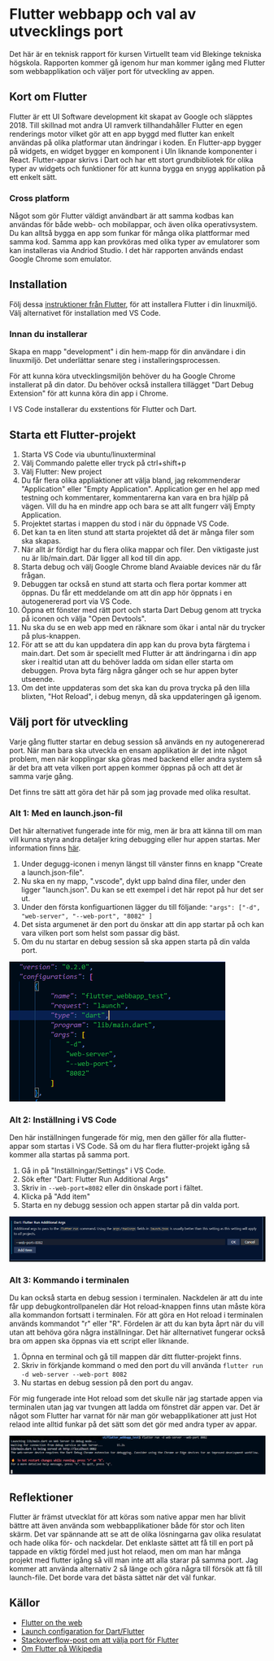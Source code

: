 # Flutter webbapp och val av utvecklings port

Det här är en teknisk rapport för kursen Virtuellt team vid Blekinge tekniska högskola. 
Rapporten kommer gå igenom hur man kommer igång med Flutter som webbapplikation och väljer port för utveckling av appen.

## Kort om Flutter

Flutter är ett UI Software development kit skapat av Google och släpptes 2018. Till skillnad mot andra UI ramverk 
tillhandahåller Flutter en egen renderings motor vilket gör att en app byggd med flutter kan enkelt användas på 
olika platformar utan ändringar i koden. En Flutter-app bygger på widgets, en widget bygger en komponent i UIn 
liknande komponenter i React.
Flutter-appar skrivs i Dart och har ett stort grundbibliotek för olika typer av widgets och funktioner för att kunna
bygga en snygg applikation på ett enkelt sätt.

### Cross platform

Något som gör Flutter väldigt användbart är att samma kodbas kan användas för både webb- och mobilappar, och även olika operativsystem. Du kan alltså bygga en app som funkar för många olika plattformar med samma kod. Samma app kan provköras med olika typer av emulatorer som kan installeras via Andriod Studio. I det här rapporten används endast Google Chrome som emulator.

## Installation

Följ dessa [instruktioner från Flutter](https://docs.flutter.dev/get-started/install/linux/web), för att installera Flutter i din linuxmiljö. Välj alternativet för installation med VS Code.

### Innan du installerar

Skapa en mapp "development" i din hem-mapp för din användare i din linuxmiljö. Det underlättar senare steg i installeringsprocessen.

För att kunna köra utvecklingsmiljön behöver du ha Google Chrome installerat på din dator. Du behöver också installera tillägget "Dart Debug Extension" för att kunna köra din app i Chrome.

I VS Code installerar du exstentions för Flutter och Dart. 

## Starta ett Flutter-projekt

1. Starta VS Code via ubuntu/linuxterminal
2. Välj Commando palette eller tryck på ctrl+shift+p
3. Välj Flutter: New project
4. Du får flera olika appliaktioner att välja bland, jag rekommenderar "Application" eller "Empty Application". Application ger en hel app med testning och kommentarer, kommentarerna kan vara en bra hjälp på vägen. Vill du ha en mindre app och bara se att allt fungerr välj Empty Application.
5. Projektet startas i mappen du stod i när du öppnade VS Code.
6. Det kan ta en liten stund att starta projektet då det är många filer som ska skapas.
7. När allt är fördigt har du flera olika mappar och filer. Den viktigaste just nu är lib/main.dart. Där ligger all kod till din app.
8. Starta debug och välj Google Chrome bland Avaiable devices när du får frågan.
9. Debuggen tar också en stund att starta och flera portar kommer att öppnas. Du får ett meddelande om att din app hör öppnats i en autogenererad port via VS Code.
10. Öppna  ett fönster med rätt port och starta Dart Debug genom att trycka på iconen och välja "Open Devtools".
11. Nu ska du se en web app med en räknare som ökar i antal när du trycker på plus-knappen.
12. För att se att du kan uppdatera din app kan du prova byta färgtema i main.dart. Det som är speciellt med Flutter är att ändringarna i din app sker i realtid utan att du behöver ladda om sidan eller starta om debuggen. Prova byta färg några gånger och se hur appen byter utseende. 
13. Om det inte uppdateras som det ska kan du prova trycka på den lilla blixten, "Hot Reload", i debug menyn, då ska uppdateringen gå igenom.

## Välj port för utveckling

Varje gång flutter startar en debug session så används en ny autogenererad port. När man bara ska utveckla en ensam applikation är det inte något problem, men när kopplingar ska göras med backend eller andra system så är det bra att veta vilken port appen kommer öppnas på och att det är samma varje gång.

Det finns tre sätt att göra det här på som jag provade med olika resultat.

### Alt 1: Med en launch.json-fil

Det här alternativet fungerade inte för mig, men är bra att känna till om man vill kunna styra andra detaljer kring debugging eller hur appen startas. Mer information finns [här](https://dartcode.org/docs/launch-configuration/).

1. Under degugg-iconen i menyn längst till vänster finns en knapp "Create a launch.json-file".
2. Nu ska en ny mapp, ".vscode", dykt upp balnd dina filer, under den ligger "launch.json". Du kan se ett exempel i det här repot på hur det ser ut.
3. Under den första konfiguartionen lägger du till följande:
`"args": ["-d", "web-server", "--web-port", "8082" ]`
4. Det sista argumenet är den port du önskar att din app startar på och kan vara vilken port som helst som passar dig bäst.
5. Om du nu startar en debug session så ska appen starta på din valda port.

![launchfilens utseende](/assets/launch-file.png)

### Alt 2: Inställning i VS Code

Den här inställningen fungerade för mig, men den gäller för alla flutter-appar som startas i VS Code. Så om du har flera flutter-projekt igång så kommer alla startas på samma port.

1. Gå in på "Inställningar/Settings" i VS Code.
2. Sök efter "Dart: Flutter Run Additional Args"
3. Skriv in `--web-port=8082` eller din önskade port i fältet.
4. Klicka på "Add item"
5. Starta en ny debugg session och appen startar på din valda port.
 
 ![Add item vyn](/assets/add-item.png)

 ### Alt 3: Kommando i terminalen

Du kan också starta en debug session i terminalen. Nackdelen är att du inte får upp debugkontrollpanelen där Hot reload-knappen finns utan måste köra alla kommandon fortsatt i terminalen. För att göra en Hot reload i terminalen används kommandot "r" eller "R". Fördelen är att du kan byta åprt när du vill utan att behöva göra några inställningar. Det här allternativet fungerar också bra om appen ska öppnas via ett script eller liknande. 

1. Öpnna en terminal och gå till mappen där ditt flutter-projekt finns. 
2. Skriv in förkjande kommand o med den port du vill använda 
`flutter run -d web-server --web-port 8082`
3. Nu startas en debug session på den port du angav.

För mig fungerade inte Hot reload som det skulle när jag startade appen via terminalen utan jag var tvungen att ladda om fönstret där appen var. Det är något som Flutter har varnat för när man gör webapplikationer att just Hot relaod inte alltid funkar på det sätt som det gör med andra typer av appar.

 ![Utskrift i terminalen](/assets/terminal.png)

## Reflektioner

Flutter är främst utvecklat för att köras som native appar men har blivit bättre att även använda som webbapplikationer både för stor och liten skärm. Det var spännande att se att de olika lösningarna gav olika resulatat och hade olika för- och nackdelar. Det enklaste sättet att få till en port på tappade en viktig fördel med just hot relaod, men om man har många projekt med flutter igång så vill man inte att alla starar på samma port. Jag kommer att använda alternativ 2 så länge och göra några till försök att få till launch-file. Det borde vara det bästa sättet när det väl funkar. 


## Källor

- [Flutter on the web](https://flutter.dev/multi-platform/web)
- [Launch configaration for Dart/Flutter](https://dartcode.org/docs/launch-configuration/)
- [Stackoverflow-post om att välja port för Flutter](https://stackoverflow.com/questions/58248277/how-to-specify-a-port-number-while-running-flutter-web)
- [Om Flutter på Wikipedia](https://en.wikipedia.org/wiki/Flutter_(software))
